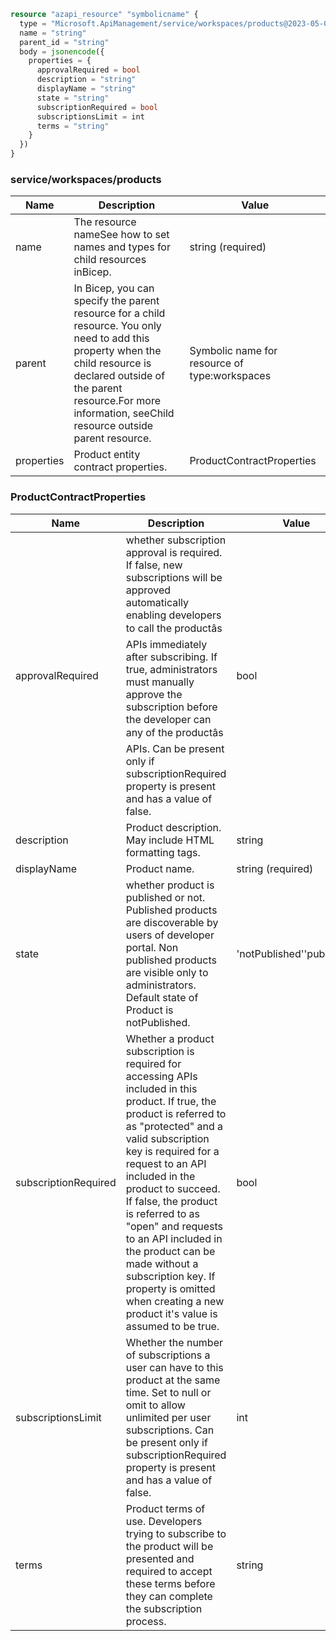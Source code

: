 ```terraform
resource "azapi_resource" "symbolicname" {
  type = "Microsoft.ApiManagement/service/workspaces/products@2023-05-01-preview"
  name = "string"
  parent_id = "string"
  body = jsonencode({
    properties = {
      approvalRequired = bool
      description = "string"
      displayName = "string"
      state = "string"
      subscriptionRequired = bool
      subscriptionsLimit = int
      terms = "string"
    }
  })
}

```

### service/workspaces/products

| Name | Description | Value |
|-|-|-|
| name | The resource nameSee how to set names and types for child resources inBicep. | string (required) |
| parent | In Bicep, you can specify the parent resource for a child resource. You only need to add this property when the child resource is declared outside of the parent resource.For more information, seeChild resource outside parent resource. | Symbolic name for resource of type:workspaces |
| properties | Product entity contract properties. | ProductContractProperties |


### ProductContractProperties

| Name | Description | Value |
|-|-|-|
| approvalRequired | whether subscription approval is required. If false, new subscriptions will be approved automatically enabling developers to call the productâs APIs immediately after subscribing. If true, administrators must manually approve the subscription before the developer can any of the productâs APIs. Can be present only if subscriptionRequired property is present and has a value of false. | bool |
| description | Product description. May include HTML formatting tags. | string |
| displayName | Product name. | string (required) |
| state | whether product is published or not. Published products are discoverable by users of developer portal. Non published products are visible only to administrators. Default state of Product is notPublished. | 'notPublished''published' |
| subscriptionRequired | Whether a product subscription is required for accessing APIs included in this product. If true, the product is referred to as "protected" and a valid subscription key is required for a request to an API included in the product to succeed. If false, the product is referred to as "open" and requests to an API included in the product can be made without a subscription key. If property is omitted when creating a new product it's value is assumed to be true. | bool |
| subscriptionsLimit | Whether the number of subscriptions a user can have to this product at the same time. Set to null or omit to allow unlimited per user subscriptions. Can be present only if subscriptionRequired property is present and has a value of false. | int |
| terms | Product terms of use. Developers trying to subscribe to the product will be presented and required to accept these terms before they can complete the subscription process. | string |


